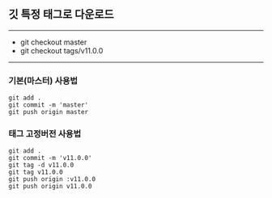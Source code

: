## 깃 특정 태그로 다운로드

---

- git checkout master
- git checkout tags/v11.0.0

---

### 기본(마스터) 사용법

```
git add .
git commit -m 'master'
git push origin master
```

### 태그 고정버전 사용법
```
git add .
git commit -m 'v11.0.0'
git tag -d v11.0.0
git tag v11.0.0
git push origin :v11.0.0
git push origin v11.0.0
```
